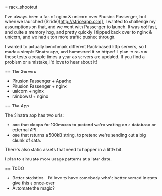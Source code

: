 = rack_shootout

I've always been a fan of nginx & unicorn over Phusion Passenger, but when we launched (Stride)[http://strideapp.com], I wanted to challenge my assumptions on that, and we went with Passenger to launch. It was _not_ fast, and quite a memory hog, and pretty quickly I flipped back over to nginx & unicorn, and we had a ton more traffic pushed through.

I wanted to actually benchmark different Rack-based http servers, so I made a simple Sinatra app, and hammered it on httperf. I plan to re-run these tests a couple times a year as servers are updated. If you find a problem or a mistake, I'd love to hear about it!

== The Servers
 * Phusion Passenger + Apache
 * Phusion Passenger + nginx
 * unicorn + nginx
 * rainbows! + nginx

== The App

The Sinatra app has two urls:

 * one that sleeps for 100msecs to pretend we're waiting on a database or external API.
 * one that returns a 500kB string, to pretend we're sending out a big chunk of data.

There's also static assets that need to happen in a little bit.
 
I plan to simulate more usage patterns at a later date.

== TODO

 * Better statistics - I'd love to have somebody who's better versed in stats give this a once-over
 * Automate the magic?